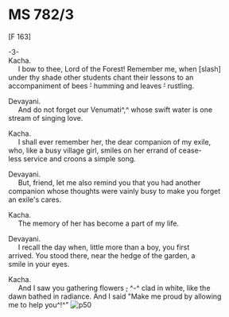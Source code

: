 # MS 782/3

[F 163]

-3- \
Kacha. \
&nbsp;&nbsp;&nbsp;&nbsp;&nbsp;I bow to thee, Lord of the Forest! Remember me, when [slash] \
under thy shade other students chant their lessons to an \
accompaniment of bees ~~'~~ humming and leaves ~~'~~ rustling. 

Devayani. \
&nbsp;&nbsp;&nbsp;&nbsp;&nbsp;And do not forget our Venumati^,^ whose swift water is one \
stream of singing love. 

Kacha. \
&nbsp;&nbsp;&nbsp;&nbsp;&nbsp;I shall ever remember her, the dear companion of my exile, \
who, like a busy village girl, smiles on her errand of cease- \
less service and croons a simple song.

Devayani. \
&nbsp;&nbsp;&nbsp;&nbsp;&nbsp;But, friend, let me also remind you that you had another \
companion whose thoughts were vainly busy to make you forget \
an exile's cares. 

Kacha. \
&nbsp;&nbsp;&nbsp;&nbsp;&nbsp;The memory of her has become a part of my life. 

Devayani. \
&nbsp;&nbsp;&nbsp;&nbsp;&nbsp;I recall the day when, little more than a boy, you first \
arrived. You stood there, near the hedge of the garden, a \
smile in your eyes. 

Kacha. \
&nbsp;&nbsp;&nbsp;&nbsp;&nbsp;And I saw you
gathering flowers ~~,~~ ^-^ clad in white, like the \
dawn bathed in radiance. And I said "Make me proud by allowing \
me to help you^!^"
![p50](MS782_3-050.jpg)

